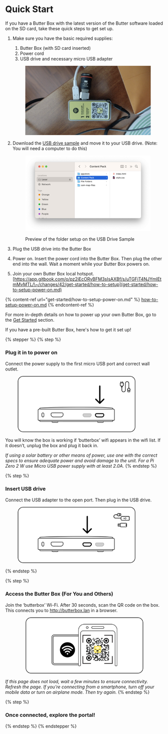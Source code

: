 # Quick Start

If you have a Butter Box with the latest version of the Butter software loaded on the SD card, take these quick steps to get set up.

1.  Make sure you have the basic required supplies:&#x20;

    1. Butter Box  (with SD card inserted)
    2. Power cord&#x20;
    3. USB drive and necessary micro USB adapter

    <figure><img src=".gitbook/assets/Screenshot 2025-08-01 at 6.16.08 AM.png" alt=""><figcaption></figcaption></figure>


2.  Download the [USB drive sample](https://drive.google.com/file/d/1pQL0v-cHRjrytPi6BlK5bB4-r_eEarTV/view?usp=sharing) and move it to your USB drive. (Note: You will need a computer to do this)



    <figure><img src=".gitbook/assets/Screenshot 2025-08-05 at 2.09.49 PM (1).png" alt=""><figcaption><p>Preview of the folder setup on the USB Drive Sample</p></figcaption></figure>


3. Plug the USB drive into the Butter Box
4. Power on. Insert the power cord into the Butter Box. Then plug the other end into the wall. Wait a moment while your Butter Box powers on.
5. Join your own Butter Box local hotspot. [https://app.gitbook.com/o/pz2iEcORvBFM3sIsAXBf/s/uTGFiT4NJYmIEtmMvMTL/\~/changes/42/get-started/how-to-setup](get-started/how-to-setup-power-on.md)

{% content-ref url="get-started/how-to-setup-power-on.md" %}
[how-to-setup-power-on.md](get-started/how-to-setup-power-on.md)
{% endcontent-ref %}

For more in-depth details on how to power up your own Butter Box, go to the [Get Started](get-started/) section.



If you have a pre-built Butter Box, here's how to get it set up!

{% stepper %}
{% step %}
### Plug it in to power on

Connect the power supply to the first micro USB port and correct wall outlet.

<figure><img src=".gitbook/assets/1.png" alt="" width="375"><figcaption></figcaption></figure>

You will know the box is working if ‘butterbox’ wifi appears in the wifi list. If it doesn’t, unplug the box and plug it back in.

_If using a solar battery or other means of power, use one with the correct specs to ensure adequate power and avoid damage to the unit. For a Pi Zero 2 W use Micro USB power supply with at least 2.0A._
{% endstep %}

{% step %}
### Insert USB drive

Connect the USB adapter to the open port. Then plug in the USB drive.

<figure><img src=".gitbook/assets/2.png" alt="" width="375"><figcaption></figcaption></figure>
{% endstep %}

{% step %}
### Access the Butter Box (For You and Others)

Join the ‘butterbox’ Wi-Fi. After 30 seconds, scan the QR code on the box. This connects you to http://butterbox.lan in a browser.

<div align="center"><figure><img src=".gitbook/assets/qr code.png" alt="" width="375"><figcaption></figcaption></figure></div>

_If this page does not load, wait a few minutes to ensure connectivity. Refresh the page. If you’re connecting from a smartphone, turn off your mobile data or turn on airplane mode. Then try again._
{% endstep %}

{% step %}
### Once connected, explore the portal!
{% endstep %}
{% endstepper %}
